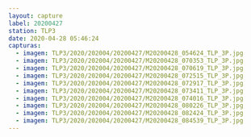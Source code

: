 ```yaml
---
layout: capture
label: 20200427
station: TLP3
date: 2020-04-28 05:46:24
capturas:
  - imagem: TLP3/2020/202004/20200427/M20200428_054624_TLP_3P.jpg
  - imagem: TLP3/2020/202004/20200427/M20200428_070353_TLP_3P.jpg
  - imagem: TLP3/2020/202004/20200427/M20200428_070619_TLP_3P.jpg
  - imagem: TLP3/2020/202004/20200427/M20200428_072515_TLP_3P.jpg
  - imagem: TLP3/2020/202004/20200427/M20200428_072917_TLP_3P.jpg
  - imagem: TLP3/2020/202004/20200427/M20200428_073411_TLP_3P.jpg
  - imagem: TLP3/2020/202004/20200427/M20200428_074016_TLP_3P.jpg
  - imagem: TLP3/2020/202004/20200427/M20200428_080226_TLP_3P.jpg
  - imagem: TLP3/2020/202004/20200427/M20200428_082424_TLP_3P.jpg
  - imagem: TLP3/2020/202004/20200427/M20200428_084539_TLP_3P.jpg
---
```


